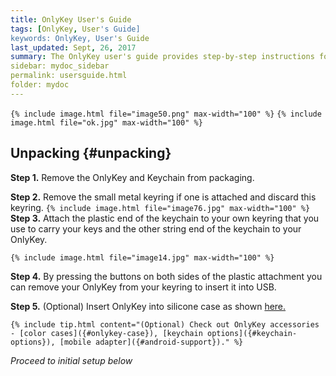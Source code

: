 ```yaml
---
title: OnlyKey User's Guide
tags: [OnlyKey, User's Guide]
keywords: OnlyKey, User's Guide
last_updated: Sept, 26, 2017
summary: The OnlyKey user's guide provides step-by-step instructions for configuring and using OnlyKey.
sidebar: mydoc_sidebar
permalink: usersguide.html
folder: mydoc
---
```


```{% include image.html file="image50.png" max-width="100" %}```
```{% include image.html file="ok.jpg" max-width="100" %}```

## Unpacking {#unpacking}

**Step 1.** Remove the OnlyKey and Keychain from packaging.

**Step 2.** Remove the small metal keyring if one is attached and discard this keyring.
```{% include image.html file="image76.jpg" max-width="100" %}```
**Step 3.** Attach the plastic end of the keychain to your own keyring that you use to carry your keys and the other string end of the keychain to your OnlyKey.

```{% include image.html file="image14.jpg" max-width="100" %}```

**Step 4.** By pressing the buttons on both sides of the plastic attachment you can remove your OnlyKey from your keyring to insert it into USB.

**Step 5.** (Optional) Insert OnlyKey into silicone case as shown [here.](#onlykey-case)

```{% include tip.html content="(Optional) Check out OnlyKey accessories - [color cases]({#onlykey-case}), [keychain options]({#keychain-options}), [mobile adapter]({#android-support})." %}```

*Proceed to initial setup below*

